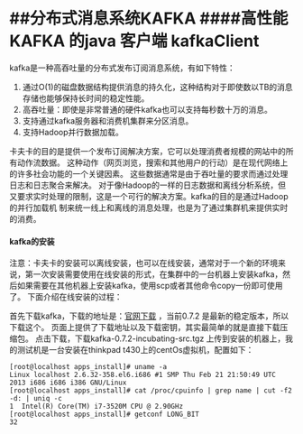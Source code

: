 ##分布式消息系统KAFKA
####高性能KAFKA 的java 客户端 kafkaClient
=======================
kafka是一种高吞吐量的分布式发布订阅消息系统，有如下特性：
1. 通过O(1)的磁盘数据结构提供消息的持久化，这种结构对于即使数以TB的消息存储也能够保持长时间的稳定性能。
2. 高吞吐量：即使是非常普通的硬件kafka也可以支持每秒数十万的消息。
3. 支持通过kafka服务器和消费机集群来分区消息。
4. 支持Hadoop并行数据加载。

卡夫卡的目的是提供一个发布订阅解决方案，它可以处理消费者规模的网站中的所有动作流数据。 这种动作（网页浏览，搜索和其他用户的行动）是在现代网络上的许多社会功能的一个关键因素。 这些数据通常是由于吞吐量的要求而通过处理日志和日志聚合来解决。 对于像Hadoop的一样的日志数据和离线分析系统，但又要求实时处理的限制，这是一个可行的解决方案。kafka的目的是通过Hadoop的并行加载机 制来统一线上和离线的消息处理，也是为了通过集群机来提供实时的消费。


#### kafka的安装
注意：卡夫卡的安装可以离线安装，也可以在线安装，通常对于一个新的环境来说，第一次安装需要使用在线安装的形式，在集群中的一台机器上安装kafka，然后如果需要在其他机器上安装kafka，使用scp或者其他命令copy一份即可使用了。
下面介绍在线安装的过程：

首先下载kafka，下载的地址是：[官网下载](http://kafka.apache.org/downloads.html) ，当前0.7.2 是最新的稳定版本，所以下载这个。
页面上提供了下载地址以及下载密钥，其实最简单的就是直接下载压缩包。
点击下载，下载kafka-0.7.2-incubating-src.tgz
上传到安装的机器上，我的测试机是一台安装在thinkpad t430上的centOs虚拟机，配置如下：

    [root@localhost apps_install]# uname -a
    Linux localhost 2.6.32-358.el6.i686 #1 SMP Thu Feb 21 21:50:49 UTC 2013 i686 i686 i386 GNU/Linux
    [root@localhost apps_install]# cat /proc/cpuinfo | grep name | cut -f2 -d: | uniq -c
    1  Intel(R) Core(TM) i7-3520M CPU @ 2.90GHz
    [root@localhost apps_install]# getconf LONG_BIT
    32

